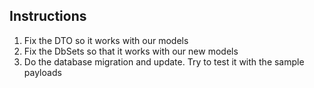 ## Instructions

1. Fix the DTO so it works with our models
2. Fix the DbSets so that it works with our new models
3. Do the database migration and update. Try to test it with the sample payloads